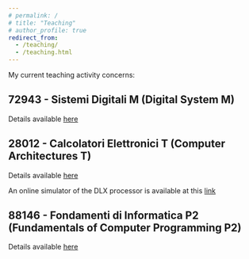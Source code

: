 ```yaml
---
# permalink: /
# title: "Teaching"
# author_profile: true
redirect_from: 
  - /teaching/
  - /teaching.html
---
```


My current teaching activity concerns:

72943 - Sistemi Digitali M (Digital System M) 
------
Details available [here](https://www.unibo.it/en/study/phd-professional-masters-specialisation-schools-and-other-programmes/course-unit-catalogue/course-unit/2024/468006)

28012 - Calcolatori Elettronici T (Computer Architectures T) 
------
Details available [here](https://www.unibo.it/en/study/phd-professional-masters-specialisation-schools-and-other-programmes/course-unit-catalogue/course-unit/2024/434701)

An online simulator of the DLX processor is available at this [link](http://dlx-simulator.disi.unibo.it/simulator/dlx)

88146 - Fondamenti di Informatica P2 (Fundamentals of Computer Programming P2)
------
Details available [here](https://www.unibo.it/en/study/phd-professional-masters-specialisation-schools-and-other-programmes/course-unit-catalogue/course-unit/2024/498976)
